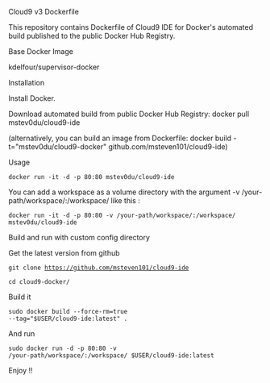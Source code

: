 Cloud9 v3 Dockerfile

This repository contains Dockerfile of Cloud9 IDE for Docker's automated build published to the public Docker Hub Registry.

Base Docker Image

kdelfour/supervisor-docker

Installation

Install Docker.

Download automated build from public Docker Hub Registry: docker pull mstev0du/cloud9-ide

(alternatively, you can build an image from Dockerfile: docker build -t="mstev0du/cloud9-docker" github.com/msteven101/cloud9-ide)

Usage

<code>docker run -it -d -p 80:80 mstev0du/cloud9-ide</code>

You can add a workspace as a volume directory with the argument -v /your-path/workspace/:/workspace/ like this :

<code>docker run -it -d -p 80:80 -v /your-path/workspace/:/workspace/ mstev0du/cloud9-ide</code>

Build and run with custom config directory

Get the latest version from github

<code>git clone https://github.com/msteven101/cloud9-ide</code>

<code>cd cloud9-docker/</code>

Build it

<code>sudo docker build --force-rm=true --tag="$USER/cloud9-ide:latest" . </code>

And run

<code>sudo docker run -d -p 80:80 -v /your-path/workspace/:/workspace/ $USER/cloud9-ide:latest </code>

Enjoy !!
